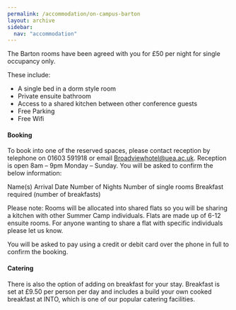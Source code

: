 ```yaml
---
permalink: /accommodation/on-campus-barton
layout: archive
sidebar:
  nav: "accommodation"
---
```


The Barton rooms have been agreed with you for £50 per night for single occupancy only. 

These include:
- A single bed in a dorm style room
- Private ensuite bathroom
- Access to a shared kitchen between other conference guests
- Free Parking
- Free Wifi

#### Booking
To book into one of the reserved spaces, please contact reception by telephone on 01603 591918 or email Broadviewhotel@uea.ac.uk. Reception is open 8am – 9pm Monday – Sunday. You will be asked to confirm the below information:
 
Name(s)
Arrival Date
Number of Nights
Number of single rooms
Breakfast required (number of breakfasts)
 
Please note: Rooms will be allocated into shared flats so you will be sharing a kitchen with other Summer Camp individuals. Flats are made up of 6-12 ensuite rooms. For anyone wanting to share a flat with specific individuals please let us know.
 
You will be asked to pay using a credit or debit card over the phone in full to confirm the booking.

#### Catering
There is also the option of adding on breakfast for your stay. Breakfast is set at £9.50 per person per day and includes a build your own cooked breakfast at INTO, which is one of our popular catering facilities.
